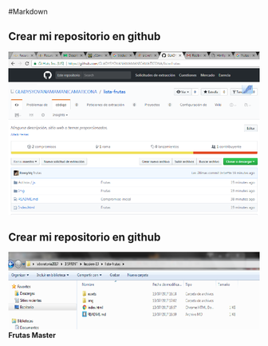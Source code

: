 #Markdown
## Crear mi repositorio en github
![Alt-Text](Img/1.png)
## Crear mi repositorio en github
![Alt-Text](Img/2.png)
**Frutas Master**